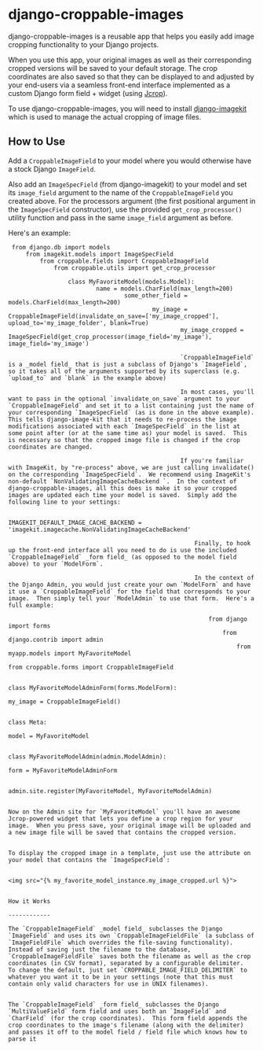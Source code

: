  django-croppable-images
 =======================
 django-croppable-images is a reusable app that helps you easily add image cropping functionality to your Django projects.

 When you use this app, your original images as well as their corresponding cropped versions will be saved to your default storage.  The crop coordinates are also saved so that they can be displayed to and adjusted by your end-users via a seamless front-end interface implemented as a custom Django form field + widget (using [Jcrop](http://deepliquid.com/content/Jcrop.html)).

 To use django-croppable-images, you will need to install [django-imagekit](https://github.com/jdriscoll/django-imagekit) which is used to manage the actual cropping of image files.

 How to Use
 ----------
 Add a `CroppableImageField` to your model where you would otherwise have a stock Django `ImageField`.

 Also add an `ImageSpecField` (from django-imagekit) to your model and set its `image_field` argument to the name of the `CroppableImageField` you created above.  For the processors argument (the first positional argument in the `ImageSpecField` constructor), use the provided `get_crop_processor()` utility function and pass in the same `image_field` argument as before.

 Here's an example:

     from django.db import models
         from imagekit.models import ImageSpecField
             from croppable.fields import CroppableImageField
                 from croppable.utils import get_crop_processor

                     class MyFavoriteModel(models.Model):
                             name = models.CharField(max_length=200)
                                     some_other_field = models.CharField(max_length=200)
                                             my_image = CroppableImageField(invalidate_on_save=['my_image_cropped'], upload_to='my_image_folder', blank=True)
                                                     my_image_cropped = ImageSpecField(get_crop_processor(image_field='my_image'), image_field='my_image')

                                                     `CroppableImageField` is a _model field_ that is just a subclass of Django's `ImageField`, so it takes all of the arguments supported by its superclass (e.g. `upload_to` and `blank` in the example above)

                                                     In most cases, you'll want to pass in the optional `invalidate_on_save` argument to your `CroppableImageField` and set it to a list containing just the name of your corresponding `ImageSpecField` (as is done in the above example).  This tells django-image-kit that it needs to re-process the image modifications associated with each `ImageSpecField` in the list at some point after (or at the same time as) your model is saved.  This is necessary so that the cropped image file is changed if the crop coordinates are changed.

                                                     If you're familiar with ImageKit, by "re-process" above, we are just calling invalidate() on the corresponding `ImageSpecField`.  We recommend using ImageKit's non-default `NonValidatingImageCacheBackend `.  In the context of django-croppable-images, all this does is make it so your cropped images are updated each time your model is saved.  Simply add the following line to your settings:

                                                         IMAGEKIT_DEFAULT_IMAGE_CACHE_BACKEND = 'imagekit.imagecache.NonValidatingImageCacheBackend'

                                                         Finally, to hook up the front-end interface all you need to do is use the included `CroppableImageField` _form field_ (as opposed to the model field above) to your `ModelForm`.

                                                         In the context of the Django Admin, you would just create your own `ModelForm` and have it use a `CroppableImageField` for the field that corresponds to your image.  Then simply tell your `ModelAdmin` to use that form.  Here's a full example:

                                                             from django import forms
                                                                 from django.contrib import admin
                                                                     from myapp.models import MyFavoriteModel
                                                                         from croppable.forms import CroppableImageField

                                                                             class MyFavoriteModelAdminForm(forms.ModelForm):
                                                                                     my_image = CroppableImageField()

                                                                                             class Meta:
                                                                                                         model = MyFavoriteModel

                                                                                                             class MyFavoriteModelAdmin(admin.ModelAdmin):
                                                                                                                     form = MyFavoriteModelAdminForm

                                                                                                                         admin.site.register(MyFavoriteModel, MyFavoriteModelAdmin)

                                                                                                                         Now on the Admin site for `MyFavoriteModel` you'll have an awesome Jcrop-powered widget that lets you define a crop region for your image.  When you press save, your original image will be uploaded and a new image file will be saved that contains the cropped version.  

                                                                                                                         To display the cropped image in a template, just use the attribute on your model that contains the `ImageSpecField`:

                                                                                                                             <img src="{% my_favorite_model_instance.my_image_cropped.url %}">

                                                                                                                             How it Works
                                                                                                                             ------------
                                                                                                                             The `CroppableImageField` _model field_ subclasses the Django `ImageField` and uses its own `CroppableImageFieldFile` (a subclass of `ImageFieldFile` which overrides the file-saving functionality).  Instead of saving just the filename to the database, `CroppableImageFieldFile` saves both the filename as well as the crop coordinates (in CSV format), separated by a configurable delimiter.  To change the default, just set `CROPPABLE_IMAGE_FIELD_DELIMITER` to whatever you want it to be in your settings (note that this must contain only valid characters for use in UNIX filenames).  

                                                                                                                             The `CroppableImageField` _form field_ subclasses the Django `MultiValueField` form field and uses both an `ImageField` and `CharField` (for the crop coordinates).  This form field appends the crop coordinates to the image's filename (along with the delimiter) and passes it off to the model field / field file which knows how to parse it 
